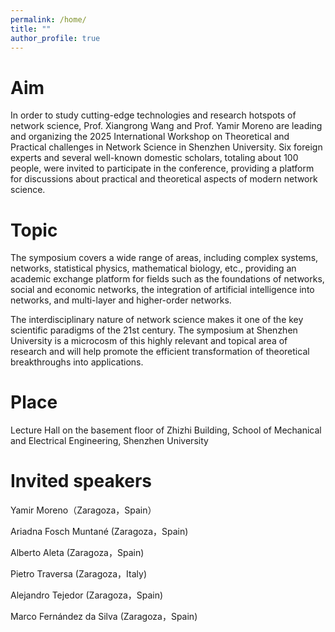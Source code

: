 ```yaml
---
permalink: /home/
title: ""
author_profile: true
---
```


Aim
======
In order to study cutting-edge technologies and research hotspots of network science, Prof. Xiangrong Wang and Prof. Yamir Moreno are leading and organizing the 2025 International Workshop on Theoretical and Practical challenges in Network Science in Shenzhen University. Six foreign experts and several well-known domestic scholars, totaling about 100 people, were invited to participate in the conference, providing a platform for discussions about practical and theoretical aspects of modern network science.

Topic
======
The symposium covers a wide range of areas, including complex systems, networks, statistical physics, mathematical biology, etc., providing an academic exchange platform for fields such as the foundations of networks, social and economic networks, the integration of artificial intelligence into networks, and multi-layer and higher-order networks. 

The interdisciplinary nature of network science makes it one of the key scientific paradigms of the 21st century. The symposium at Shenzhen University is a microcosm of this highly relevant and topical area of research and will help promote the efficient transformation of theoretical breakthroughs into applications.

Place
======
Lecture Hall on the basement floor of Zhizhi Building, School of Mechanical and Electrical Engineering, Shenzhen University

Invited speakers
=======
Yamir Moreno（Zaragoza，Spain）

Ariadna Fosch Muntané (Zaragoza，Spain)

Alberto Aleta (Zaragoza，Spain)

Pietro Traversa (Zaragoza，Italy)

Alejandro Tejedor (Zaragoza，Spain)

Marco Fernández da Silva (Zaragoza，Spain)
